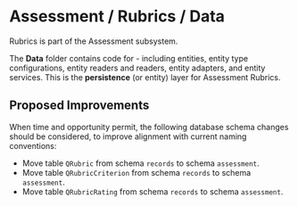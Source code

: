 # Assessment / Rubrics / Data

Rubrics is part of the Assessment subsystem.
  
The **Data** folder contains code for - including entities, entity type configurations, entity readers and readers, entity adapters, and entity services. This is the **persistence** (or entity) layer for Assessment Rubrics.

## Proposed Improvements

When time and opportunity permit, the following database schema changes should be considered, to improve alignment with current naming conventions:

* Move table `QRubric` from schema `records` to schema `assessment`.
* Move table `QRubricCriterion` from schema `records` to schema `assessment`.
* Move table `QRubricRating` from schema `records` to schema `assessment`.
